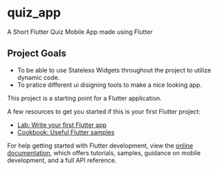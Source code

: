 # quiz_app

A Short Flutter Quiz Mobile App made using Flutter

## Project Goals

- To be able to use Stateless Widgets throughout the project to utilize dynamic code.
- To pratice different ui disigning tools to make a nice looking app.



This project is a starting point for a Flutter application.

A few resources to get you started if this is your first Flutter project:

- [Lab: Write your first Flutter app](https://docs.flutter.dev/get-started/codelab)
- [Cookbook: Useful Flutter samples](https://docs.flutter.dev/cookbook)

For help getting started with Flutter development, view the
[online documentation](https://docs.flutter.dev/), which offers tutorials,
samples, guidance on mobile development, and a full API reference.
